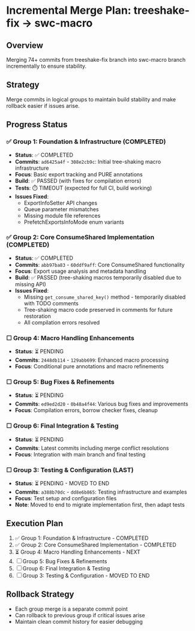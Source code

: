 # Incremental Merge Plan: treeshake-fix → swc-macro

## Overview
Merging 74+ commits from treeshake-fix branch into swc-macro branch incrementally to ensure stability.

## Strategy
Merge commits in logical groups to maintain build stability and make rollback easier if issues arise.

## Progress Status

### ✅ Group 1: Foundation & Infrastructure (COMPLETED)
- **Status**: ✅ COMPLETED
- **Commits**: `ad6425a4f` - `308e2cb9c`: Initial tree-shaking macro infrastructure  
- **Focus**: Basic export tracking and PURE annotations
- **Build**: ✅ PASSED (with fixes for compilation errors)
- **Tests**: ⏱️ TIMEOUT (expected for full CI, build working)
- **Issues Fixed**: 
  - ExportInfoSetter API changes
  - Queue parameter mismatches
  - Missing module file references
  - PrefetchExportsInfoMode enum variants

### ✅ Group 2: Core ConsumeShared Implementation (COMPLETED)
- **Status**: ✅ COMPLETED
- **Commits**: `abb97ba83` - `60ddf9aff`: Core ConsumeShared functionality
- **Focus**: Export usage analysis and metadata handling
- **Build**: ✅ PASSED (tree-shaking macros temporarily disabled due to missing API)
- **Issues Fixed**: 
  - Missing `get_consume_shared_key()` method - temporarily disabled with TODO comments
  - Tree-shaking macro code preserved in comments for future restoration
  - All compilation errors resolved

### ☐ Group 4: Macro Handling Enhancements 
- **Status**: ⏳ PENDING  
- **Commits**: `2448db114` - `129abb699`: Enhanced macro processing
- **Focus**: Conditional pure annotations and macro refinements

### ☐ Group 5: Bug Fixes & Refinements
- **Status**: ⏳ PENDING
- **Commits**: `ed9ed2d20` - `0b48a4f44`: Various bug fixes and improvements
- **Focus**: Compilation errors, borrow checker fixes, cleanup

### ☐ Group 6: Final Integration & Testing
- **Status**: ⏳ PENDING
- **Commits**: Latest commits including merge conflict resolutions
- **Focus**: Integration with main branch and final testing

### ☐ Group 3: Testing & Configuration (LAST)
- **Status**: ⏳ PENDING - MOVED TO END
- **Commits**: `a388b70dc` - `dd8e6b865`: Testing infrastructure and examples
- **Focus**: Test setup and configuration files
- **Note**: Moved to end to migrate implementation first, then adapt tests

## Execution Plan
1. ✅ Group 1: Foundation & Infrastructure - COMPLETED
2. ✅ Group 2: Core ConsumeShared Implementation - COMPLETED  
3. ⏳ Group 4: Macro Handling Enhancements - NEXT
4. ☐ Group 5: Bug Fixes & Refinements
5. ☐ Group 6: Final Integration & Testing
6. ☐ Group 3: Testing & Configuration - MOVED TO END

## Rollback Strategy
- Each group merge is a separate commit point
- Can rollback to previous group if critical issues arise
- Maintain clean commit history for easier debugging
